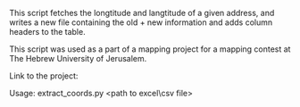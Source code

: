 This script fetches the longtitude and langtitude of a given address, and writes a new file containing
the old + new information and adds column headers to the table.

This script was used as a part of a mapping project for a mapping contest at The Hebrew University of
Jerusalem.

Link to the project:

Usage: extract_coords.py <path to excel\csv file>

